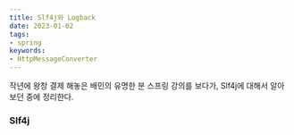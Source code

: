 ```yaml
---
title: Slf4j와 Logback
date: 2023-01-02
tags:
- spring
keywords:
- HttpMessageConverter
---
```


작년에 왕창 결제 해놓은 배민의 유명한 분 스프링 강의를 보다가, Slf4j에 대해서 알아 보던 중에 정리한다.

### Slf4j
